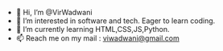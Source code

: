 - 👋 Hi, I’m @VirWadwani
- 👀 I’m interested in software and tech. Eager to learn coding.
- 🌱 I’m currently learning HTML,CSS,JS,Python.
- 📫 Reach me on my mail : viwadwani@gmail.com
